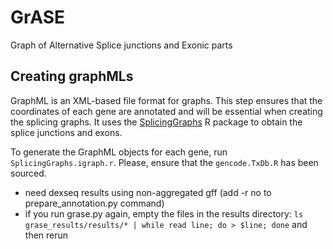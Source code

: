 # GrASE
Graph of Alternative Splice junctions and Exonic parts

## Creating graphMLs
GraphML is an XML-based file format for graphs. This step ensures that the coordinates of each gene are annotated and will be essential when creating the splicing graphs. It uses the [SplicingGraphs](https://bioconductor.org/packages/release/bioc/html/SplicingGraphs.html) R package to obtain the splice junctions and exons.

To generate the GraphML objects for each gene, run `SplicingGraphs.igraph.r`. Please, ensure that the `gencode.TxDb.R` has been sourced. 



* need dexseq results using non-aggregated gff (add -r no to prepare_annotation.py command)
* if you run grase.py again, empty the files in the results directory: `ls grase_results/results/* | while read line; do > $line; done` and then rerun
